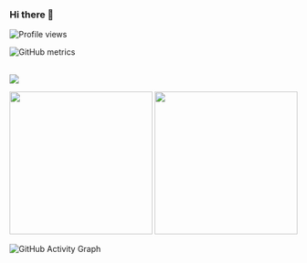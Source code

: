 ### Hi there 👋

![Profile views](https://gpvc.arturio.dev/Zwazel)  

![GitHub metrics](https://metrics.lecoq.io/Zwazel)

 <br/>
<img  src="https://github-readme-stats.vercel.app/api?username=Zwazel&show_icons=true&theme=dracula&count_private=true"/>

<p>
  <img height="250em" src="https://github-readme-streak-stats.herokuapp.com/?user=Zwazel&theme=dracula"/>
  <img height="250em" src="https://github-readme-stats.vercel.app/api/top-langs/?username=Zwazel&theme=dracula"/>
  </p>

![GitHub Activity Graph](https://activity-graph.herokuapp.com/graph?username=Zwazel&theme=dracula)    
